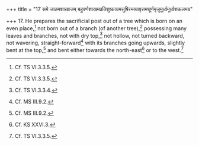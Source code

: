 +++
title = "17 समे जातमशाखाजम् बहुपर्णशाखमप्रतिशुष्काग्रमसुषिरमव्यावृत्तमघूर्णमृजुमूर्ध्वमूर्ध्वशकलमग्र"

+++
17. He prepares the sacrificial post out of a tree which is born on an even place,[^1] not born out of a branch (of another tree),[^2] possessing many leaves and branches, not with dry top,[^3] not hollow, not turned backward, not wavering, straight-forward[^4] with its branches going upwards, slightly bent at the top,[^5] and bent either towards the north-east[^6] or to the west.[^7]  


[^1]: Cf. TS VI.3.3.5.  

[^2]: Cf. TS VI.3.3.5.  

[^3]: Cf. TS VI.3.3.4.  

[^4]: Cf. MS III.9.2.  

[^5]: Cf. MS III.9.2.  

[^6]: Cf. KS XXVI.3.  

[^7]: Cf. TS VI.3.3.5. 
